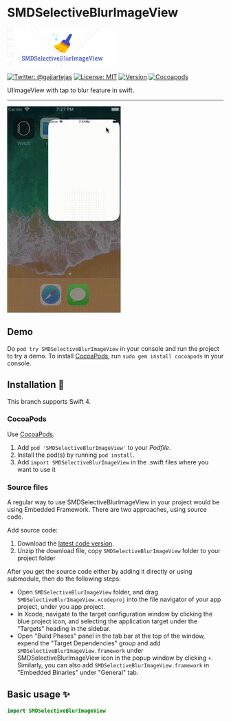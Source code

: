 # SMDSelectiveBlurImageView

![SMDSelectiveBlurImageView](Images/logo.png)

[![Twitter: @gajjartejas](http://img.shields.io/badge/contact-%40gajjartejas-70a1fb.svg?style=flat)](https://twitter.com/gajjartejas)
[![License: MIT](http://img.shields.io/badge/license-MIT-70a1fb.svg?style=flat)](https://github.com/gajjartejas/SMDSelectiveBlurImageView/blob/master/README.md)
[![Version](http://img.shields.io/badge/version-0.1.0-green.svg?style=flat)](https://github.com/gajjartejas/SMDSelectiveBlurImageView)
[![Cocoapods](http://img.shields.io/badge/Cocoapods-available-green.svg?style=flat)](http://cocoadocs.org/docsets/SMDSelectiveBlurImageView/)

UIImageView with tap to blur feature in swift.
***

![SMDSelectiveBlurImageView](Images/animation.gif)

## Demo

Do `pod try SMDSelectiveBlurImageView` in your console and run the project to try a demo.
To install [CocoaPods](http://www.cocoapods.org), run `sudo gem install cocoapods` in your console.

## Installation 📱

This branch supports Swift 4.

### CocoaPods

Use [CocoaPods](http://www.cocoapods.org).

1. Add `pod 'SMDSelectiveBlurImageView'` to your *Podfile*.
2. Install the pod(s) by running `pod install`.
3. Add `import SMDSelectiveBlurImageView` in the .swift files where you want to use it

### Source files

A regular way to use SMDSelectiveBlurImageView in your project would be using Embedded Framework. There are two approaches, using source code.

Add source code:

1. Download the [latest code version](https://github.com/gajjartejas/SMDSelectiveBlurImageView/archive/master.zip).
2. Unzip the download file, copy `SMDSelectiveBlurImageView` folder to your project folder

After you get the source code either by adding it directly or using submodule, then do the following steps:

- Open `SMDSelectiveBlurImageView` folder, and drag `SMDSelectiveBlurImageView.xcodeproj` into the file navigator of your app project, under you app project.
- In Xcode, navigate to the target configuration window by clicking the blue project icon, and selecting the application target under the "Targets" heading in the sidebar.
- Open "Build Phases" panel in the tab bar at the top of the window, expend the "Target Dependencies" group and add `SMDSelectiveBlurImageView.framework` under SMDSelectiveBlurImageView icon in the popup window by clicking `+`. Similarly, you can also add `SMDSelectiveBlurImageView.framework` in "Embedded Binaries" under "General" tab.

## Basic usage ✨

```swift
import SMDSelectiveBlurImageView
